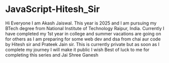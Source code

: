 # JavaScript-Hitesh_Sir
Hi Everyone I am Akash Jaiswal. This year is 2025 and I am pursuing my BTech degree from National Institute of Technology Raipur, India.
Currently I have completed my 1st year in college and summer vacations are going on for others as I am preparing for some web dev and dsa from chai aur code by Hitesh sir and Prateek Jain sir.
This is currently private but as soon as I complete my journey I will make it public 
I wish Best of luck to me for completing this series and Jai Shree Ganesh 
